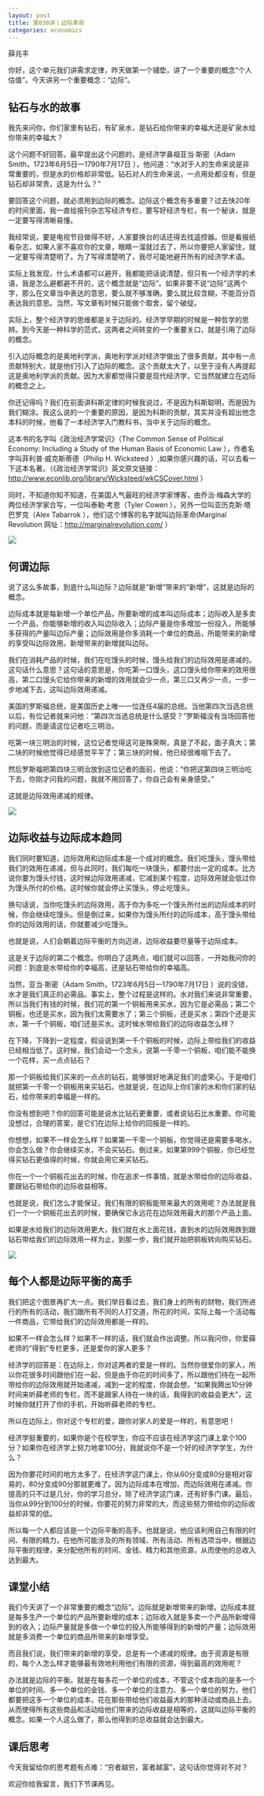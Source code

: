 ```yaml
---
layout: post
title: 第030讲丨边际革命
categories: economics
---
```


薛兆丰

你好，这个单元我们讲需求定律，昨天做第一个铺垫，讲了一个重要的概念“个人估值”。今天讲另一个重要概念：“边际”。

## 钻石与水的故事

我先来问你，你们家里有钻石，有矿泉水，是钻石给你带来的幸福大还是矿泉水给你带来的幸福大？

这个问题不好回答。最早提出这个问题的，是经济学鼻祖亚当·斯密（Adam Smith，1723年6月5日—1790年7月17日 ），他问道：“水对于人的生命来说是非常重要的，但是水的价格却非常低。钻石对人的生命来说，一点用处都没有，但是钻石却非常贵，这是为什么？”

要回答这个问题，就必须用到边际的概念。边际这个概念有多重要？过去快20年的时间里面，我一直给报刊杂志写经济专栏，要写好经济专栏，有一个秘诀，就是一定要写得清晰易懂。

我经常说，要是电视节目做得不好，人家要换台的话还得去找遥控器。但是看报纸看杂志，如果人家不喜欢你的文章，眼睛一溜就过去了，所以你要把人家留住，就一定要写得清楚明了。为了写得清楚明了，我尽可能地避开所有的经济学术语。

实际上我发现，什么术语都可以避开，我都能把话说清楚，但只有一个经济学的术语，我是怎么避都避不开的，这个概念就是“边际”。如果非要不说“边际”这两个字，那么在文章当中表达的意思，要么就不够准确，要么就比较含糊，不能百分百表达我的意思。当然，写文章有时候只能做个取舍，留个破绽。

实际上，整个经济学的思维都是关于边际的。经济学早期的时候是一种哲学的思辨。到今天是一种科学的范式，这两者之间转变的一个重要关口，就是引用了边际的概念。

引入边际概念的是奥地利学派，奥地利学派对经济学做出了很多贡献，其中有一点贡献特别大，就是他们引入了边际的概念。这个贡献太大了，以至于没有人再提起这是奥地利学派的贡献。因为大家都觉得只要是现代经济学，它当然就建立在边际的概念之上。

你还记得吗？我们在前面讲科斯定律的时候我说过，不是因为科斯聪明，而是因为我们糊涂。我这么说的一个重要的原因，是因为科斯的贡献，其实并没有超出他念本科的时候，他看了一本经济学入门教科书，当中关于边际的概念。

这本书的名字叫《政治经济学常识》（The Common Sense of Political Economy: Including a Study of the Human Basis of Economic Law ），作者名字叫菲利普·威克斯蒂德（Philip H. Wicksteed ）,如果你感兴趣的话，可以去看一下这本名著。（《政治经济学常识》英文原文链接：http://www.econlib.org/library/Wicksteed/wkCSCover.html ）

同时，不知道你知不知道，在美国人气最旺的经济学家博客，由乔治·梅森大学的两位经济学家合写，一位叫泰勒·考恩（Tyler Cowen ），另外一位叫亚历克斯·塔巴罗克（Alex Tabarrok ），他们这个博客的名字就叫边际革命(Marginal Revolution 网址：http://marginalrevolution.com/ ）

![](/assets/economics/images/2017/04/11/a.png)

## 何谓边际

说了这么多故事，到底什么叫边际？边际就是“新增”带来的“新增”，这就是边际的概念。

边际成本就是每新增一个单位产品，所要新增的成本叫边际成本；边际收入是多卖一个产品，你能够新增的收入叫边际收入；边际产量是你多增加一份投入，所能够多获得的产量叫边际产量；边际效用是你多消耗一个单位的商品，所能带来的新增的享受叫边际效用。新增带来的新增就叫边际。

我们在消耗产品的时候，我们在吃馒头的时候，馒头给我们的边际效用是递减的。这句话什么意思？这句话的意思是，你吃第一口馒头，这口馒头给你带来的效用很高，第二口馒头它给你带来的新增的效用就会少一点，第三口又再少一点，一步一步地减下去，这叫边际效用递减。

美国的罗斯福总统，是美国历史上唯一一位连任4届的总统。当他第四次当选总统以后，有位记者就来问他：“第四次当选总统是什么感受？”罗斯福没有当场回答他的问题，而是请这位记者吃三明治。

吃第一块三明治的时候，这位记者觉得这可是殊荣啊，真是了不起，面子真大；第二块的时候他觉得已经感觉平平了；第三块的时候，他已经很难咽下去了。

然后罗斯福把第四块三明治放到这位记者的面前，他说：“你把这第四块三明治吃下去，你刚才问我的问题，我就不用回答了，你自己会有亲身感受。”

这就是边际效用递减的规律。

![](/assets/economics/images/2017/04/11/b.png)

## 边际收益与边际成本趋同

我们同时要知道，边际效用和边际成本是一个成对的概念。我们吃馒头，馒头带给我们的效用在递减，但与此同时，我们每吃一块馒头，都要付出一定的成本。比方说你要为馒头付钱，这时候边际效用递减，它减到某个程度，边际效用就会低过你为馒头所付的价格。这时候你就会停止买馒头，停止吃馒头。

换句话说，当你吃馒头的边际效用，高于你为多吃一个馒头所付出的边际成本的时候，你会继续吃馒头。但是倒过来，如果你为馒头所付的边际成本，高于馒头带给你的边际效用的话，你就要减少吃馒头。

也就是说，人们会朝着边际平衡的方向迈进，边际收益要尽量等于边际成本。

这是关于边际的第二个概念。你明白了这两点，咱们就可以回答，一开始我问你的问题：到底是水带给你的幸福高，还是钻石带给你的幸福高。

当然，亚当·斯密（Adam Smith，1723年6月5日—1790年7月17日 ）说的没错，水才是我们真正的必需品。事实上，整个过程是这样的。水对我们来说非常重要，所以当我们有钱的时候，我们花的第一个铜板用来买水，因为它是必需品；第二个铜板，也还是买水，因为我们太需要水了；第三个铜板，还是买水；第四个还是买水，第一千个铜板，咱们还是买水。这时候水带给我们的边际收益怎么样？

在下降，下降到一定程度，假设说到第一千个铜板的时候，边际上带给我们的收益已经相当低了。这时候，我们会动一个念头，说第一千零一个铜板，咱们能不能换一个花样，买一点点钻石？

那一个铜板给我们买来的一点点的钻石，能够很好地满足我们的虚荣心。于是咱们就把第一千零一个铜板用来买钻石。也就是说，在边际上你们家的水和你们家的钻石，给你带来的幸福是一样的。

你没有想到吧？你的回答可能是说水比钻石更重要，或者说钻石比水重要。你可能没想过，合理的答案，是它们在边际上给你的回报是一样的。

你想想，如果不一样会怎么样？如果第一千零一个铜板，你觉得还是需要多喝水，你会怎么做？你会继续买水，不会买钻石。倒过来，如果第999个铜板，你已经觉得买钻石更值得的时候，你就会用它来买钻石。

你在一个一个铜板花出去的时候，你在追求一件事情，就是水带给你的边际收益，要跟钻石带给你的边际收益相等。

也就是说，我们怎么才能保证，我们有限的铜板能带来最大的效用呢？办法就是我们一个一个铜板花出去的时候，要确保它永远花在边际效用最大的那个产品上面。

如果是水给我们的边际效用更大，我们就在水上面花钱，直到水的边际效用跌到跟钻石带给我们的边际效用一样为止，到那一步，我们就开始把铜板转向购买钻石。

![](/assets/economics/images/2017/04/11/c.png)

## 每个人都是边际平衡的高手

我们把这个图景再扩大一点。我们举目看过去，我们身上的所有的财物，我们所进行的所有的活动，我们跟所有不同的人打交道，所花的时间，实际上每一个活动每一件商品，它带给我们的边际效用都是一样的。

如果不一样会怎么样？如果不一样的话，我们就会作出调整。所以我问你，你爱薛老师的“得到”专栏更多，还是爱你的家人更多？

经济学的回答是：在边际上，你对这两者的爱是一样的。当然你很爱你的家人，所以你花很多时间跟他们在一起，但是由于你花的时间多了，所以跟他们待在一起所带给你的边际效用就开始递减，减到一定的程度，你就会想，“如果我腾出10分钟时间来听薛老师的专栏，而不是跟家人待在一块的话，我得到的收益会更大”，这时候你就打开了你的手机，开始听薛老师的专栏。

所以在边际上，你对这个专栏的爱，跟你对家人的爱是一样的，有意思吧！

经济学挺重要的，如果你是个在校学生，你应不应该在经济学这门课上拿个100分？如果你在经济学上努力地拿100分，我就说你不是一个好的经济学学生，为什么？

因为你要花时间的地方太多了，在经济学这门课上，你从60分变成80分是相对容易的，80分变成90分那就更难了。因为边际成本在增加，而边际效用在递减。你提高的只不过是几分，你的学习总分，除了经济学这门课，还有好多门课。最后，当你从99分到100分的时候，你要花的努力非常的大，而这些努力带给你的边际收益却非常的低。

所以每一个人都应该是一个边际平衡的高手。也就是说，他应该利用自己有限的时间、有限的精力，在他所可能涉及的所有领域、所有活动、所有选项当中，根据边际平衡的规律，来分配他所有的时间、金钱、精力和其他资源，从而使他的总收入达到最大。

## 课堂小结

我们今天讲了一个非常重要的概念“边际”。边际就是新增带来的新增。边际成本就是每多生产一个单位的产品所要新增的成本；边际收入就是多卖一个产品所新增得到的收入；边际产量就是多做一个单位的投入所能够得到的新增的产量；边际效用就是多消费一个单位的商品所带来的新增享受。

而且我们说，我们带来的新增的享受，总是有一个递减的规律。由于资源是有限的，每个人怎么样才能够最有效地利用他们有限的资源，得到最高的效用呢？

办法就是边际的平衡。就是在每多花一个单位的成本，不管这个成本指的是多一个单位的时间、多一个单位的金钱、多一个单位的注意力、多一个单位的努力，他们都要把这多一个单位的成本，花在那些带给他们收益最大的那种活动或商品上去。从而使得所有这些商品和活动给他们带来的边际收益是相等的，这就叫边际平衡的概念。如果一个人这么做了，那么他得到的总收益就会达到最大。

## 课后思考

今天我留给你的思考题有点难：“穷者越穷，富者越富”，这句话你觉得对不对？

欢迎你给我留言，我们下节课再见。